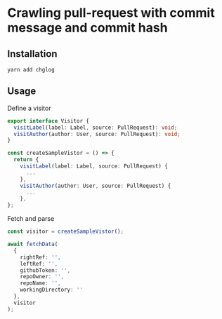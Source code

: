 # Crawling pull-request with commit message and commit hash

## Installation

```
yarn add chglog
```

## Usage

Define a visitor

```ts
export interface Visitor {
  visitLabel(label: Label, source: PullRequest): void;
  visitAuthor(author: User, source: PullRequest): void;
}
```

```ts
const createSampleVistor = () => {
  return {
    visitLabel(label: Label, source: PullRequest) {
      ...
    },
    visitAuthor(author: User, source: PullRequest) {
      ...
    },   
};
```

Fetch and parse

```ts
const visitor = createSampleVistor();

await fetchData(
  {
    rightRef: '',
    leftRef: '',
    githubToken: '',
    repoOwner: '',
    repoName: '',
    workingDirectory: ''
  },
  visitor
);
```
